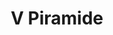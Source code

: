 ---
title: V Piramide

mediaPath: /videos/p_15_am1950s-1080p.mp4
mediaPosition:  [296219.2543402447,4633746.389190704,129.3620121278183]
mediaRotation:  [0.32657019415962507,-0.7085747092771706,-0.5680872270890002,0.2618218708924996]
mediaScale: 1
cameraFOV: 60

# Pair of camera points and targets: [final point], ... , [entrance point]
cameraPath: [
    [[296216.58284711756,4633748.671799666,128.5791834133654],[296218.23687636235,4633747.258544307,129.06386427374818]],
    [[296211.8488435159,4633753.594280476,130.65850737440846],[296222.01207913575,4633744.932203686,130.11051794408203]],
    [[296206.9104416072,4633761.813033074,130.71057226668984],[296215.57145475945,4633751.634579439,130.806268504914]],
    [[296208.3177200565,4633764.592384644,134.28582259160427],[296215.7773586605,4633754.495888771,129.69912574424808]]
    ]

animationEntry: 2000
---